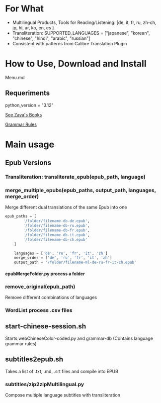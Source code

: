 # For What

- Multilingual Products, Tools for Reading/Listening: [de, it, fr, ru, zh-ch, jp, hi, ar, ko, en, es ]
- Transliteration: SUPPORTED_LANGUAGES = ["japanese", "korean", "chinese", "hindi", "arabic", "russian"]
- Consistent with patterns from Calibre Translation Plugin

# How to Use, Download and Install

Menu.md

## Requeriments

python_version = "3.12"

[See Zaya's Books](https://github.com/zayabarrini/zayasbooks)

[Grammar Rules](https://github.com/zayabarrini/zayas-grammar-db)

# Main usage

## Epub Versions

### Transliteration: transliterate_epub(epub_path, language)

### merge_multiple_epubs(epub_paths, output_path, languages, merge_order)

Merge different dual translations of the same Epub into one

```python
epub_paths = [
        '/folder/filename-db-de.epub',
        '/folder/filename-db-ru.epub',
        '/folder/filename-db-fr.epub',
        '/folder/filename-db-it.epub',
        '/folder/filename-db-ch.epub'
    ]

    languages = ['de', 'ru', 'fr', 'it', 'zh']
    merge_order = ['de', 'ru', 'fr', 'it', 'zh']
    output_path = '/folder/filename-ml-de-ru-fr-it-ch.epub'
```

#### epubMergeFolder.py process a folder

### remove_original(epub_path)

Remove different combinations of languages

### WordList process .csv files

## start-chinese-session.sh

Starts webChineseColor-coded.py and grammar-db (Contains language grammar rules)

## subtitles2epub.sh

Takes a list of .txt, .md, .srt files and compile into EPUB

### subtitles/zip2zipMultilingual.py

Compose multiple language subtitles with transliteration
